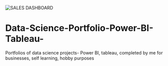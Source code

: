 ![SALES DASHBOARD](https://user-images.githubusercontent.com/58716793/123620035-a7912f00-d7be-11eb-90da-337d72f6c26c.JPG)
# Data-Science-Portfolio-Power-BI-Tableau-
Portfolios of data science projects- Power BI, tableau, completed by me for businesses, self learning, hobby purposes
